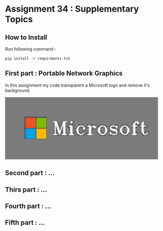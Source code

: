 # Assignment 34 : Supplementary Topics

## How to Install
Run following command :
```
pip install -r requirments.txt
```

## First part : Portable Network Graphics
In this assignment my code transparent a Microsoft logo and remove it's background.

![alt text](outputs/output_1_logo.png)

## Second part : ...

## Thirs part : ...

## Fourth part : ...

## Fifth part : ...
